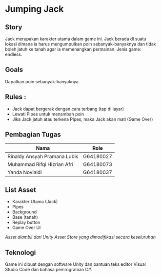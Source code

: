# Jumping Jack

## Story
Jack merupakan karakter utama dalam game ini. Jack berada di suatu lokasi dimana ia harus mengumpulkan poin sebanyak-banyaknya dan tidak boleh jatuh ke tanah agar ia memenangkan permainan. Jenis game: endless.

## Goals
Dapatkan poin sebanyak-banyaknya.

## Rules : 
- Jack dapat bergerak dengan cara terbang (tap di layar)
- Lewati Pipes untuk menambah poin
- Jika Jack jatuh atau terkena Pipes, maka Jack akan mati (Game Over)

## Pembagian Tugas
| Nama | Role |
| ------ | ------ |
| Rinaldy Ansyah Pramana Lubis | G64180027 | *Game Design* |
| Muhammad Rifqi Hizrian Afri | G64180073 | *Game Programmer* |
| Yanda Novialdi | G64180037 | *Game Artist* |

## List Asset
- Karakter Utama (Jack)
- Pipes
- Background
- Base (tanah)
- Replay button
- Game Over UI

*Asset diambil dari Unity Asset Store yang dimodifikasi secara keseluruhan*

## Teknologi
Game ini dibuat dengan software Unity dan bantuan teks editor Visual Studio Code dan bahasa pemrograman C#.

